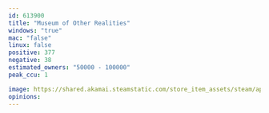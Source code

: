 ```yaml
---
id: 613900
title: "Museum of Other Realities"
windows: "true"
mac: "false"
linux: false
positive: 377
negative: 38
estimated_owners: "50000 - 100000"
peak_ccu: 1

image: https://shared.akamai.steamstatic.com/store_item_assets/steam/apps/613900/header.jpg?t=1638911779
opinions:
---
```

